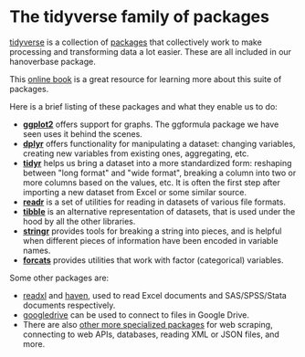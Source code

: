 # The tidyverse family of packages

[tidyverse](https://www.tidyverse.org/) is a collection of [packages](packagesAsToolboxes.md) that collectively work to make processing and transforming data a lot easier. These are all included in our hanoverbase package.

This [online book](http://r4ds.had.co.nz/) is a great resource for learning more about this suite of packages.

Here is a brief listing of these packages and what they enable us to do:

- [**ggplot2**](https://ggplot2.tidyverse.org/) offers support for graphs. The ggformula package we have seen uses it behind the scenes.
- [**dplyr**](https://dplyr.tidyverse.org/) offers functionality for manipulating a dataset: changing variables, creating new variables from existing ones, aggregating, etc.
- [**tidyr**](https://tidyr.tidyverse.org/) helps us bring a dataset into a more standardized form: reshaping between "long format" and "wide format", breaking a column into two or more columns based on the values, etc. It is often the first step after importing a new dataset from Excel or some similar source.
- [**readr**](https://readr.tidyverse.org/) is a set of utilities for reading in datasets of various file formats.
- [**tibble**](https://tibble.tidyverse.org/) is an alternative representation of datasets, that is used under the hood by all the other libraries.
- [**stringr**](https://stringr.tidyverse.org/) provides tools for breaking a string into pieces, and is helpful when different pieces of information have been encoded in variable names.
- [**forcats**](https://forcats.tidyverse.org/) provides utilities that work with factor (categorical) variables.

Some other packages are:

- [readxl](https://readxl.tidyverse.org/) and [haven](https://haven.tidyverse.org/), used to read Excel documents and SAS/SPSS/Stata documents respectively.
- [googledrive](https://googledrive.tidyverse.org/) can be used to connect to files in Google Drive.
- There are also [other more specialized packages](https://www.tidyverse.org/packages/) for web scraping, connecting to web APIs, databases, reading XML or JSON files, and more.
